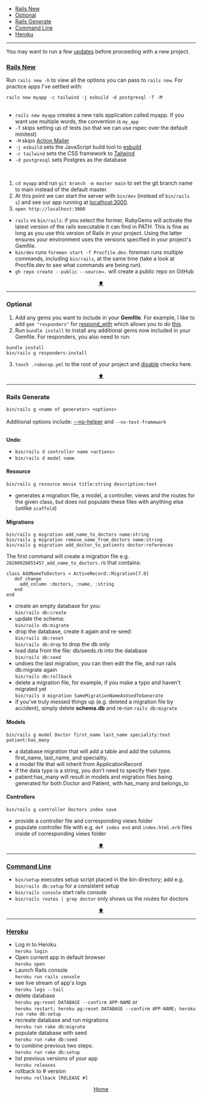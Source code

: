 - [Rails New](#rails-new)
- [Optional](#optional)
- [Rails Generate](#rails-generate)
- [Command Line](#command-line)
- [Heroku](#heroku)

---
You may want to run a few [updates](https://github.com/adrianHards/rails-guide/blob/main/other/terminal.md) before proceeding with a new project. <br>
### [Rails New](https://guides.rubyonrails.org/getting_started.html)

Run `rails new -h` to view all the options you can pass to `rails new`. For practice apps I've settled with:
<br>

```rails new myapp -c tailwind -j esbuild -d postgresql -T -M```
<br>
<br>

* `rails new myapp` creates a new rails application called myapp. If you want use multiple words, the convention is `my_app`
* `-T` skips setting up of tests (so that we can use rspec over the default minitest)
* `-M` skips [Action Mailer](https://guides.rubyonrails.org/action_mailer_basics.html)
* `-j esbuild` sets the JavaScript build tool to [esbuild](https://esbuild.github.io/)
* `-c tailwind` sets the CSS framework to [Tailwind](https://tailwindcss.com/docs/guides/ruby-on-rails)
* `-d postgresql` sets Postgres as the database
<br>

1. `cd myapp` and run `git branch -m master main` to set the git branch name to main instead of the default master.
2. At this point we can start the server with `bin/dev` (instead of `bin/rails s`) and see our app running at [localhost:3000](http://localhost:3000/).
3. `open http://localhost:3000`

* `rails` vs `bin/rails`: if you select the former, RubyGems will activate the latest version of the rails executable it can find in PATH. This is fine as long as you use this version of Rails in your project. Using the latter ensures your environment uses the versions specified in your project's Gemfile.
* `bin/dev` runs `foreman start -f Procfile.dev`. foreman runs multiple commands, including `bin/rails`, at the same time (take a look at Procfile.dev to see what commands are being run).
* `gh repo create --public --source=.` will create a public repo on GitHub

<p align="center"><a href="#top">⬆</a></p>

---

### Optional

1. Add any gems you want to include in your <strong>Gemfile</strong>. For example, I like to add `gem "responders"` for [respond_with](https://github.com/heartcombo/responders) which allows you to do [this](/tasks_controller.rb).
2. Run `bundle install` to install any additional gems now included in your Gemfile. For responders, you also need to run:
```
bundle install
bin/rails g responders:install
```
3. `touch .rubocop.yml` to the root of your project and [disable](https://docs.rubocop.org/rubocop/configuration.html) checks here.

<!-- I'll be adding [Hotwire::Livereload](https://kirillplatonov.com/posts/hotwire-livereload/) which enables live reloading when files are changed without the need for a full browser refresh.

```
group :development do
  gem "hotwire-livereload"
end
```
2. We'll then need run install script `rails livereload:install`
3. Tailwind uses a [just-in-time compiler](https://v2.tailwindcss.com/docs/just-in-time-mode), so we'll need to specify an additional path for livereload to listen to for any (just-in-time) changes.

```
# config/environments/development.rb
config.hotwire_livereload.listen_paths << Rails.root.join("app/assets/builds")
``` -->
<p align="center"><a href="#top">⬆</a></p>

---

### Rails Generate
`bin/rails g <name of generator> <options>` <br><br>
Additional options include: [--no-helper](https://www.rubyguides.com/2020/01/rails-helpers/) and `--no-test-framework`
<br><br>

<strong>Undo</strong>:
* `bin/rails d controller name <actions>`
* `bin/rails d model name`

#### Resource
`bin/rails g resource movie title:string description:text` <br>
* generates a migration file, a model, a controller, views and the routes for the given class, but does not populate these files with anything else (unlike `scaffold`)


#### Migrations
```
bin/rails g migration add_name_to_doctors name:string
bin/rails g migration remove_name_from_doctors name:string
bin/rails g migration add_doctor_to_patients doctor:references
```

The first command will create a migration file e.g. `20200928055457_add_name_to_doctors.rb` that contains:

```
class AddNameToDoctors < ActiveRecord::Migration[7.0]
   def change
     add_column :doctors, :name, :string
   end
end
```

* create an empty database for you: <br>
`bin/rails db:create`
* update the schema: <br>
`bin/rails db:migrate`
* drop the database, create it again and re-seed: <br>
`bin/rails db:reset` <br>
`bin/rails db:drop` to drop the db only
* load data from the file: db/seeds.rb into the database <br>
`bin/rails db:seed`
* undoes the last migration, you can then edit the file, and run rails db:migrate again <br>
`bin/rails db:rollback`
* delete a migration file, for example, if you make a typo and haven't migrated yet <br>
`bin/rails d migration SameMigrationNameAsUsedToGenerate`
* if you've truly messed things up (e.g. deleted a migration file by accident), simply delete **schema.db** and re-run `rails db:migrate`

#### Models
`bin/rails g model Doctor first_name last_name speciality:text patient:has_many`<br>
* a database migration that will add a table and add the columns first_name, last_name, and speciality.
* a model file that will inherit from ApplicationRecord
* if the data type is a string, you don’t need to specify their type.
* patient:has_many will result in models and migration files being generated for both Doctor and Patient, with has_many and belongs_to

#### Controllers

`bin/rails g controller Doctors index save`
* provide a controller file and corresponding views folder
* populate controller file with e.g. `def index end` and `index.html.erb` files inside of corresponding views folder

<p align="center"><a href="#top">⬆</a></p>

---

### [Command Line](https://guides.rubyonrails.org/command_line.html)

* `bin/setup` executes setup script placed in the bin directory; add e.g. `bin/rails db:setup` for a consistent setup
* `bin/rails console` start rails console
* `bin/rails routes | grep doctor` only shows us the routes for doctors

<p align="center"><a href="#top">⬆</a></p>

---

### [Heroku](https://devcenter.heroku.com/articles/getting-started-with-rails7)

- Log in to Heroku <br>
`heroku login` <br>
- Open current app in default browser <br>
`heroku open` <br>
- Launch Rails console <br>
`heroku run rails console` <br>
- see live stream of app's logs <br>
`heroku logs --tail` <br>
- delete database <br>
`heroku pg:reset DATABASE --confirm APP-NAME` or <br>
`heroku restart; heroku pg:reset DATABASE --confirm APP-NAME; heroku run rake db:setup` <br>
- recreate database and run migrations <br>
`heroku run rake db:migrate` <br>
- populate database with seed <br>
`heroku run rake db:seed` <br>
- to combine previous two steps: <br>
`heroku run rake db:setup` <br>
- list previous versions of your app <br>
`heroku releases`
- rollback to # version <br>
`heroku rollback [RELEASE #]`

<p align="center"><a href="https://github.com/adrianHards/rails-templates">Home</a></p>
